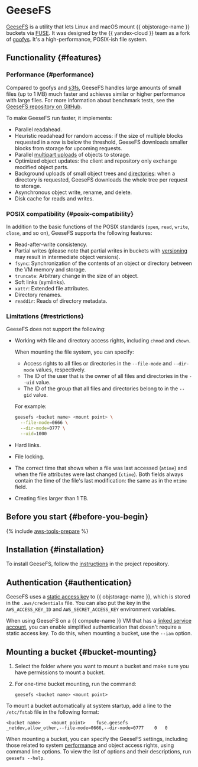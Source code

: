# GeeseFS

[GeeseFS](https://github.com/yandex-cloud/geesefs) is a utility that lets Linux and macOS mount {{ objstorage-name }} buckets via [FUSE](https://en.wikipedia.org/wiki/Filesystem_in_Userspace). It was designed by the {{ yandex-cloud }} team as a fork of [goofys](goofys.md). It's a high-performance, POSIX-ish file system.

## Functionality {#features}

### Performance {#performance}

Compared to goofys and [s3fs](s3fs.md), GeeseFS handles large amounts of small files (up to 1 MB) much faster and achieves similar or higher performance with large files. For more information about benchmark tests, see the [GeeseFS repository on GitHub](https://github.com/yandex-cloud/geesefs/tree/master/bench).

To make GeeseFS run faster, it implements:

* Parallel readahead.
* Heuristic readahead for random access: if the size of multiple blocks requested in a row is below the threshold, GeeseFS downloads smaller blocks from storage for upcoming requests.
* Parallel [multipart uploads](../concepts/multipart.md) of objects to storage.
* Optimized object updates: the client and repository only exchange modified object parts.
* Background uploads of small object trees and [directories](../concepts/object.md#folder): when a directory is requested, GeeseFS downloads the whole tree per request to storage.
* Asynchronous object write, rename, and delete.
* Disk cache for reads and writes.

### POSIX compatibility {#posix-compatibility}

In addition to the basic functions of the POSIX standards (`open`, `read`, `write`, `close`, and so on), GeeseFS supports the following features:

* Read-after-write consistency.
* Partial writes (please note that partial writes in buckets with [versioning](../concepts/versioning.md) may result in intermediate object versions).
* `fsync`: Synchronization of the contents of an object or directory between the VM memory and storage.
* `truncate`: Arbitrary change in the size of an object.
* Soft links (symlinks).
* `xattr`: Extended file attributes.
* Directory renames.
* `readdir`: Reads of directory metadata.

### Limitations {#restrictions}

GeeseFS does not support the following:

* Working with file and directory access rights, including `chmod` and `chown`.

  When mounting the file system, you can specify:
  * Access rights to all files or directories in the `--file-mode` and `--dir-mode` values, respectively.
  * The ID of the user that is the owner of all files and directories in the `--uid` value.
  * The ID of the group that all files and directories belong to in the `--gid` value.

  For example:

  ```bash
  geesefs <bucket name> <mount point> \
    --file-mode=0666 \
    --dir-mode=0777 \
    --uid=1000
  ```

* Hard links.
* File locking.
* The correct time that shows when a file was last accessed (`atime`) and when the file attributes were last changed (`ctime`). Both fields always contain the time of the file's last modification: the same as in the `mtime` field.
* Creating files larger than 1 TB.

## Before you start {#before-you-begin}

{% include [aws-tools-prepare](../../_includes/aws-tools/aws-tools-prepare.md) %}

## Installation {#installation}

To install GeeseFS, follow the [instructions](https://github.com/yandex-cloud/geesefs#installation) in the project repository.

## Authentication {#authentication}

GeeseFS uses a [static access key](../../iam/concepts/authorization/access-key.md) to {{ objstorage-name }}, which is stored in the `.aws/credentials` file. You can also put the key in the `AWS_ACCESS_KEY_ID` and `AWS_SECRET_ACCESS_KEY` environment variables.

When using GeeseFS on a {{ compute-name }} VM that has a [linked service account](../../compute/operations/vm-connect/auth-inside-vm.md#link-sa-with-instance), you can enable simplified authentication that doesn't require a static access key. To do this, when mounting a bucket, use the `--iam` option.

## Mounting a bucket {#bucket-mounting}

1. Select the folder where you want to mount a bucket and make sure you have permissions to mount a bucket.

1. For one-time bucket mounting, run the command:

    ```
    geesefs <bucket name> <mount point>
    ```

To mount a bucket automatically at system startup, add a line to the `/etc/fstab` file in the following format:

```
<bucket name>    <mount point>    fuse.geesefs    _netdev,allow_other,--file-mode=0666,--dir-mode=0777    0   0
```

When mounting a bucket, you can specify the GeeseFS settings, including those related to system [performance](#performance) and object access rights, using command line options. To view the list of options and their descriptions, run `geesefs --help`.
